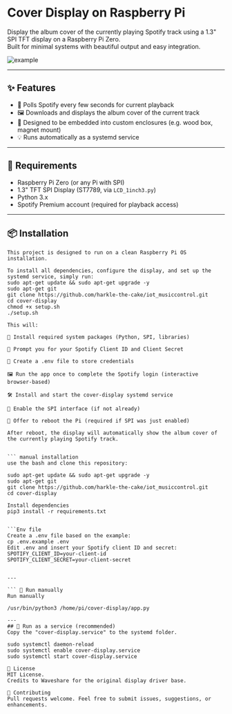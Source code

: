 # Cover Display on Raspberry Pi

Display the album cover of the currently playing Spotify track using a 1.3" SPI TFT display on a Raspberry Pi Zero.  
Built for minimal systems with beautiful output and easy integration.

![example](docs/preview.jpg) <!-- Optional Screenshot -->

---

## ✨ Features

- 🔁 Polls Spotify every few seconds for current playback
- 🖼 Downloads and displays the album cover of the current track
- 🧲 Designed to be embedded into custom enclosures (e.g. wood box, magnet mount)
- 💡 Runs automatically as a systemd service

---

## 🧰 Requirements

- Raspberry Pi Zero (or any Pi with SPI)
- 1.3" TFT SPI Display (ST7789, via `LCD_1inch3.py`)
- Python 3.x
- Spotify Premium account (required for playback access)

---

## 📦 Installation

```🛠 automatic installation (Raspberry Pi Setup)
This project is designed to run on a clean Raspberry Pi OS installation.

To install all dependencies, configure the display, and set up the systemd service, simply run:
sudo apt-get update && sudo apt-get upgrade -y
sudo apt-get git
git clone https://github.com/harkle-the-cake/iot_musiccontrol.git
cd cover-display
chmod +x setup.sh
./setup.sh

This will:

🧱 Install required system packages (Python, SPI, libraries)

🔐 Prompt you for your Spotify Client ID and Client Secret

📄 Create a .env file to store credentials

🖼 Run the app once to complete the Spotify login (interactive browser-based)

🛠 Install and start the cover-display systemd service

🔌 Enable the SPI interface (if not already)

🔁 Offer to reboot the Pi (required if SPI was just enabled)

After reboot, the display will automatically show the album cover of the currently playing Spotify track.


``` manual installation
use the bash and clone this repository:

sudo apt-get update && sudo apt-get upgrade -y
sudo apt-get git
git clone https://github.com/harkle-the-cake/iot_musiccontrol.git
cd cover-display

Install dependencies
pip3 install -r requirements.txt


```Env file
Create a .env file based on the example:
cp .env.example .env
Edit .env and insert your Spotify client ID and secret:
SPOTIFY_CLIENT_ID=your-client-id
SPOTIFY_CLIENT_SECRET=your-client-secret


---

``` 🚀 Run manually
Run manually

/usr/bin/python3 /home/pi/cover-display/app.py

---
## 🔁 Run as a service (recommended)
Copy the "cover-display.service" to the systemd folder.

sudo systemctl daemon-reload
sudo systemctl enable cover-display.service
sudo systemctl start cover-display.service

📄 License
MIT License.
Credits to Waveshare for the original display driver base.

🤝 Contributing
Pull requests welcome. Feel free to submit issues, suggestions, or enhancements.